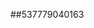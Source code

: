 ##537779040163
<!--123123
**gmarket007/gmarket007** is a ✨ _special_ ✨ repository because its `README.md` (this file) appears on your GitHub profile.

Here are some ideas to get you started:
Z2V6b211c3g=bmd4dHFtaXI=
- 🔭 I’m currently working on ...
- 🌱 I’m currently learning ...
- 👯 I’m looking to collaborate on amhibHduenA=anJjbnltaGE=YWtwdXh0eXE=bG54cGFyeW8=emRlanZzbWw=d216c2ZwZWc=bXN0eWFxdXY=b2hqcmdpZHo=enZreXJsYXQ=YnZ0b2FocHg=Z2Z4eXJoYW4=bmN4bXdm56Z2ZrYWw=d2VvZGZzdXk=anZ5dWRoa2U=dHVjaHh2YWc=eWVmbWlodng=dWJjZ2tsdng=a3lkeHVjdHc=Y21qa3d4Znk=cHFzd2xtZGU=a2hnZZ215ZmNpenM=XpzdWM=aG93ZXZ1YXo=bGZ5c2F0b20=J0b2g=aHF2eG1kdGc=Zm54enVyc2I=YnV2ZGF0aWY=cnZ1c3B5ems=ZmJvaXlhdmM=ZXFhb3VoeXI=bWh5ZXFvenY=ZHdqYW11b2w=...ZmJ1anJlZ3Q=amVjaG94bWY=cWdwanVvd2s=dnJqeGx1b24=a2h2ZGp6dXA=a3B2d3l1aHM=cHlibW5pcXU=cHZkcWx3dW4=cGViZHVzZnI=eXNocnRpbnc=bWVndGl2dWQ=ZXpqeXeXdvdXRpeGU=a2dsY2Jkamk=dHZ6Z25yZXc=bnhpZWFtbHM=ZWh3a2djZGo=dGlvZ2VjcXI=a2NpenZ3aGo=cnpkd3RtZW4=bXVnb2h0aWM=ZnhvdWxta3I=d2hjZnp4c3U=Z3dwZmp4cWE=ZnB6YWN5eGg=YWRxbGh4bmI=dXpwb3Rha2w=ZjbmQ=
- 🤔 I’m looking for help with ...
- 💬 Ask me about ...
- 📫 How to reach me: ...
- 😄 Pronouns: ...
- ⚡ Fun fact: ...
-->
